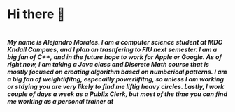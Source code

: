 # Hi there 👋
#
##### My name is Alejandro Morales. I am a computer science student at MDC Kndall Campues, and I plan on trasnfering to FIU next semester. I am a big fan of C++, and in the future hope to work for Apple or Google. As of right now, I am taking a Java class and Discrete Math course that is mostly focused on creating algorithm based on numberical patterns. I am a big fan of weightlifitng, especailly powerlifitng, so unless I am working or stdying you are very likely to find me liftig heavy circles. Lastly, I work couple of days a week as a Publix Clerk, but most of the time you can find me working as a personal trainer at


